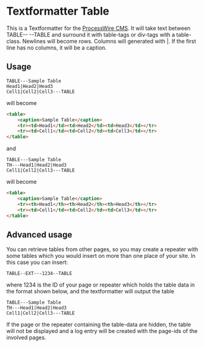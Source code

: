 # Textformatter Table
This is a Textformatter for the [ProcessWire CMS](https://www.processwire.com). It will take text between TABLE-- --TABLE and surround it with table-tags or div-tags with a table-class. Newlines will become rows. Columns will generated with |. If the first line has no columns, it will be a caption.

## Usage

```
TABLE---Sample Table
Head1|Head2|Head3
Cell1|Cell2|Cell3---TABLE
```
will become
```html
<table>
    <caption>Sample Table</caption>
    <tr><td>Head1</td><td>Head2</td><td>Head3</td></tr>
    <tr><td>Cell1</td><td>Cell2</td><td>Cell3</td></tr>
</table>
```
and
```
TABLE---Sample Table
TH---Head1|Head2|Head3
Cell1|Cell2|Cell3---TABLE
```
will become
```html
<table>
    <caption>Sample Table</caption>
    <tr><th>Head1</th><th>Head2</th><th>Head3</th></tr>
    <tr><td>Cell1</td><td>Cell2</td><td>Cell3</td></tr>
</table>
```
## Advanced usage
You can retrieve tables from other pages, so you may create a repeater with some tables which you would insert on more than one place of your site. In this case you can insert:
```
TABLE--EXT---1234--TABLE
```
where 1234 is the ID of your page or repeater which holds the table data in the format shown below, and the textformatter will output the table 
```
TABLE---Sample Table
TH---Head1|Head2|Head3
Cell1|Cell2|Cell3---TABLE
```
If the page or the repeater containing the table-data are hidden, the table will not be displayed and a log entry will be created with the page-ids of the involved pages.